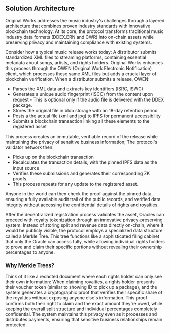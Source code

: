 ## Solution Architecture


Original Works addresses the music industry's challenges through a layered architecture that combines proven industry standards with innovative blockchain technology. At its core, the protocol transforms traditional music industry data formats (DDEX.ERN and CWR) into on-chain assets while preserving privacy and maintaining compliance with existing systems.

Consider how a typical music release works today: A distributor submits standardized XML files to streaming platforms, containing essential metadata about songs, artists, and rights holders. Original Works enhances this process through the OWEN (Original Work Electronic Notification) client, which processes these same XML files but adds a crucial layer of blockchain verification. When a distributor submits a release, OWEN:

- Parses the XML data and extracts key identifiers (ISRC, ISWC)
- Generates a unique audio fingerprint (ISCC) from the content upon request - This is optional only if the audio file is delivered with the DDEX package.
- Stores the original file in blob storage with an 18-day retention period
- Posts a the actual file (xml and jpg) to IPFS for permanent accessibility
- Submits a blockchain transaction linking all these elements to the registered asset

This process creates an immutable, verifiable record of the release while maintaining the privacy of sensitive business information; The protocol's validator network then: 

- Picks up on the blockchain transaction
- Recalculates the transaction details, with the pinned IPFS data as the input source
- Verifies these submissions and generates their corresponding ZK proofs. 
- This process repeats for any update to the registered asset. 

Anyone in the world can then check the proof against the pinned data, ensuring a fully available audit trail of the public records, and verified data integrity without accessing the confidential details of rights and royalties.

After the decentralized registration process validates the asset, Oracles can proceed with royalty tokenization through an innovative privacy-preserving system. Instead of storing split and revenue data directly on-chain, where it would be publicly visible, the protocol employs a specialized data structure called a Merkle Tree. This tree functions like a sophisticated filing cabinet that only the Oracle can access fully, while allowing individual rights holders to prove and claim their specific portions without revealing their ownership percentages to anyone.

### Why Merkle Trees?

Think of it like a redacted document where each rights holder can only see their own information: When claiming royalties, a rights holder presents their voucher token (similar to showing ID to pick up a package), and the system generates a cryptographic proof that verifies their specific share of the royalties without exposing anyone else's information. This proof confirms both their right to claim and the exact amount they're owed, while keeping the overall split structure and individual percentages completely confidential. The system maintains this privacy even as it processes and distributes payments, ensuring that sensitive business relationships remain protected.
